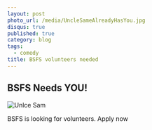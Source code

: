 ```yaml
---
layout: post
photo_url: /media/UncleSameAlreadyHasYou.jpg
disqus: true
published: true
category: blog
tags: 
  - comedy
title: BSFS volunteers needed
---
```


## BSFS Needs YOU!

![Unlce Sam]({{site.baseurl}}/media/UncleSameAlreadyHasYou.jpg)


BSFS is looking for volunteers. Apply now


